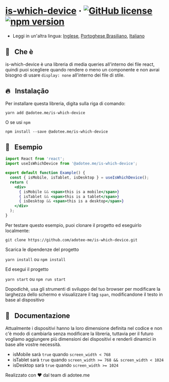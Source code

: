 # [is-which-device](https://www.npmjs.com/package/@adotee.me/is-which-device) &middot; [![GitHub license](https://img.shields.io/badge/license-MIT-blue.svg)](https://github.com/adotee-me/is-which-device/blob/main/LICENSE) [![npm version](https://img.shields.io/npm/v/@adotee.me/is-which-device.svg?style=flat)](https://www.npmjs.com/package/@adotee.me/is-which-device)

* Leggi in un'altra lingua: [Inglese](README.md), [Portoghese Brasiliano](README.pt-br.md), [Italiano](README.it.md)

## 🤔 &nbsp; Che è

is-which-device è una libreria di media queries all'interno dei file react, quindi puoi scegliere quando rendere o meno un componente e non avrai bisogno di usare ```display: none``` all'interno dei file di stile.

## 🔥 &nbsp; Instalação

Per installare questa libreria, digita sulla riga di comando:

`yarn add @adotee.me/is-which-device`

O se usi ```npm```

`npm install --save @adotee.me/is-which-device`

## :rocket: &nbsp; Esempio

```jsx
import React from 'react';
import useIsWhichDevice from '@adotee.me/is-which-device';

export default function Example() {
  const { isMobile, isTablet, isDesktop } = useIsWhichDevice();
  return (
    <div>
      { isMobile && <span>this is a mobile</span>}
      { isTablet && <span>this is a tablet</span>}
      { isDesktop && <span>this is a desktop</span>}
    </div>
  );
}
```

Per testare questo esempio, puoi clonare il progetto ed eseguirlo localmente:

`git clone https://github.com/adotee-me/is-which-device.git`

Scarica le dipendenze del progetto

`yarn install` ou `npm install`

Ed esegui il progetto

`yarn start` ou `npm run start`

Dopodichè, usa gli strumenti di sviluppo del tuo browser per modificare la larghezza dello schermo e visualizzare il tag `span`, modificandone il testo in base al dispositivo

## :closed_book: &nbsp; Documentazione

Attualmente i dispositivi hanno la loro dimensione definita nel codice e non c'è modo di cambiarla senza modificare la libreria, tuttavia per il futuro vogliamo aggiungere più dimensioni dei dispositivi e renderli dinamici in base alle vostre necessità.

- isMobile sarà `true` quando `screen_width < 768`
- isTablet sarà `true` quando `screen_width >= 768 && screen_width < 1024`
- isDesktop sarà `true` quando `screen_width >= 1024`

Realizzato con ❤️ dal team di adotee.me